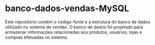 # banco-dados-vendas-MySQL
Este repositório contém o código-fonte e a estrutura do banco de dados utilizado no sistema de vendas. O banco de dados foi projetado para armazenar informações relacionadas aos produtos, usuários, lojas e compras efetuadas no sistema.

